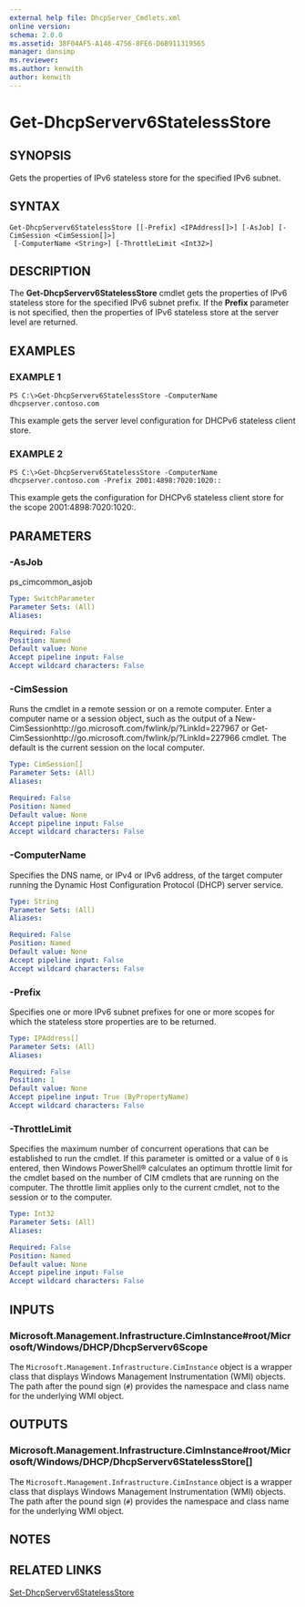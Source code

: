 ```yaml
---
external help file: DhcpServer_Cmdlets.xml
online version: 
schema: 2.0.0
ms.assetid: 38F04AF5-A148-4756-8FE6-D6B911319565
manager: dansimp
ms.reviewer:
ms.author: kenwith
author: kenwith
---
```


# Get-DhcpServerv6StatelessStore

## SYNOPSIS
Gets the properties of IPv6 stateless store for the specified IPv6 subnet.

## SYNTAX

```
Get-DhcpServerv6StatelessStore [[-Prefix] <IPAddress[]>] [-AsJob] [-CimSession <CimSession[]>]
 [-ComputerName <String>] [-ThrottleLimit <Int32>]
```

## DESCRIPTION
The **Get-DhcpServerv6StatelessStore** cmdlet gets the properties of IPv6 stateless store for the specified IPv6 subnet prefix.
If the **Prefix** parameter is not specified, then the properties of IPv6 stateless store at the server level are returned.

## EXAMPLES

### EXAMPLE 1
```
PS C:\>Get-DhcpServerv6StatelessStore -ComputerName dhcpserver.contoso.com
```

This example gets the server level configuration for DHCPv6 stateless client store.

### EXAMPLE 2
```
PS C:\>Get-DhcpServerv6StatelessStore -ComputerName dhcpserver.contoso.com -Prefix 2001:4898:7020:1020::
```

This example gets the configuration for DHCPv6 stateless client store for the scope 2001:4898:7020:1020:.

## PARAMETERS

### -AsJob
ps_cimcommon_asjob

```yaml
Type: SwitchParameter
Parameter Sets: (All)
Aliases: 

Required: False
Position: Named
Default value: None
Accept pipeline input: False
Accept wildcard characters: False
```

### -CimSession
Runs the cmdlet in a remote session or on a remote computer.
Enter a computer name or a session object, such as the output of a New-CimSessionhttp://go.microsoft.com/fwlink/p/?LinkId=227967 or Get-CimSessionhttp://go.microsoft.com/fwlink/p/?LinkId=227966 cmdlet.
The default is the current session on the local computer.

```yaml
Type: CimSession[]
Parameter Sets: (All)
Aliases: 

Required: False
Position: Named
Default value: None
Accept pipeline input: False
Accept wildcard characters: False
```

### -ComputerName
Specifies the DNS name, or IPv4 or IPv6 address, of the target computer running the Dynamic Host Configuration Protocol (DHCP) server service.

```yaml
Type: String
Parameter Sets: (All)
Aliases: 

Required: False
Position: Named
Default value: None
Accept pipeline input: False
Accept wildcard characters: False
```

### -Prefix
Specifies one or more IPv6 subnet prefixes for one or more scopes for which the stateless store properties are to be returned.

```yaml
Type: IPAddress[]
Parameter Sets: (All)
Aliases: 

Required: False
Position: 1
Default value: None
Accept pipeline input: True (ByPropertyName)
Accept wildcard characters: False
```

### -ThrottleLimit
Specifies the maximum number of concurrent operations that can be established to run the cmdlet.
If this parameter is omitted or a value of `0` is entered, then Windows PowerShell® calculates an optimum throttle limit for the cmdlet based on the number of CIM cmdlets that are running on the computer.
The throttle limit applies only to the current cmdlet, not to the session or to the computer.

```yaml
Type: Int32
Parameter Sets: (All)
Aliases: 

Required: False
Position: Named
Default value: None
Accept pipeline input: False
Accept wildcard characters: False
```

## INPUTS

### Microsoft.Management.Infrastructure.CimInstance#root/Microsoft/Windows/DHCP/DhcpServerv6Scope
The `Microsoft.Management.Infrastructure.CimInstance` object is a wrapper class that displays Windows Management Instrumentation (WMI) objects.
The path after the pound sign (`#`) provides the namespace and class name for the underlying WMI object.

## OUTPUTS

### Microsoft.Management.Infrastructure.CimInstance#root/Microsoft/Windows/DHCP/DhcpServerv6StatelessStore[]
The `Microsoft.Management.Infrastructure.CimInstance` object is a wrapper class that displays Windows Management Instrumentation (WMI) objects.
The path after the pound sign (`#`) provides the namespace and class name for the underlying WMI object.

## NOTES

## RELATED LINKS

[Set-DhcpServerv6StatelessStore](./Set-DhcpServerv6StatelessStore.md)

